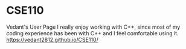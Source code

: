 # CSE110
Vedant's User Page
I really enjoy working with C++, since most of my coding experience has been with C++ and I feel comfortable using it.
https://vedant2812.github.io/CSE110/